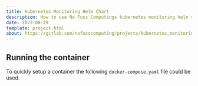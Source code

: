 ```yaml
---
title: Kubernetes Monitoring Helm Chart
description: How to use No Fuss Computings kubernetes monitoring helm chart for full stack monitoring.
date: 2023-08-29
template: project.html
about: https://gitlab.com/nofusscomputing/projects/kubernetes_monitoring
---
```



## Running the container

To quickly setup a container the following `docker-compose.yaml` file could be used.

``` yaml title="docker-compose.yaml" linenums="1"



```

